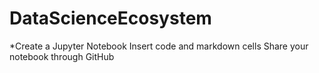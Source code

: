 # DataScienceEcosystem
*Create a Jupyter Notebook  Insert code and markdown cells  Share your notebook through GitHub
